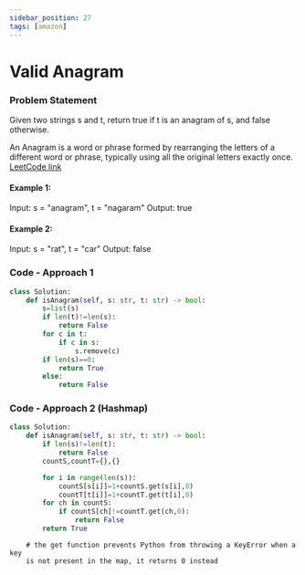 ```yaml
---
sidebar_position: 27
tags: [amazon]
---
```


# Valid Anagram

### Problem Statement

Given two strings s and t, return true if t is an anagram of s, and false otherwise.

An Anagram is a word or phrase formed by rearranging the letters of a different word or phrase, typically using all the original letters exactly once.
[LeetCode link](https://leetcode.com/problems/valid-anagram/)

#### Example 1:

Input: s = "anagram", t = "nagaram"
Output: true

#### Example 2:

Input: s = "rat", t = "car"
Output: false

### Code - Approach 1

```python title="Python Code"
class Solution:
    def isAnagram(self, s: str, t: str) -> bool:
        s=list(s)
        if len(t)!=len(s):
            return False
        for c in t:
            if c in s:
                s.remove(c)
        if len(s)==0:
            return True
        else:
            return False
```

### Code - Approach 2 (Hashmap)

```python title="Python Code"
class Solution:
    def isAnagram(self, s: str, t: str) -> bool:
        if len(s)!=len(t):
            return False
        countS,countT={},{}

        for i in range(len(s)):
            countS[s[i]]=1+countS.get(s[i],0)
            countT[t[i]]=1+countT.get(t[i],0)
        for ch in countS:
            if countS[ch]!=countT.get(ch,0):
                return False
        return True
```

        # the get function prevents Python from throwing a KeyError when a key
        is not present in the map, it returns 0 instead
